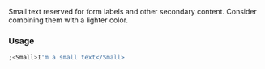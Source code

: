 Small text reserved for form labels and other secondary content. Consider combining them with a lighter color.

### Usage

```js
;<Small>I'm a small text</Small>
```
